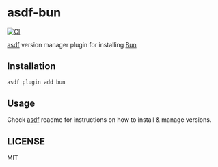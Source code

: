 # asdf-bun
[![CI](https://github.com/cometkim/asdf-bun/actions/workflows/ci.yml/badge.svg)](https://github.com/cometkim/asdf-bun/actions/workflows/ci.yml)

[asdf](https://asdf-vm.com/) version manager plugin for installing [Bun](https://bun.sh)

## Installation

```bash
asdf plugin add bun
```

## Usage

Check [asdf](https://github.com/asdf-vm/asdf) readme for instructions on how to install & manage versions.

## LICENSE

MIT
